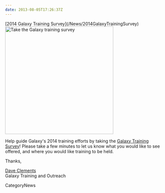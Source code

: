 ```yaml
---
date: 2013-08-05T17:26:37Z
---
```

<div class='newsItemHeader'>[2014 Galaxy Training Survey](/News/2014GalaxyTrainingSurvey)</div>

<div class='right'><a href='http://bit.ly/gxy14training'><img src='/GalaxyTrainingSurvey.png' alt='Take the Galaxy training survey' width="350" /></a></div>

Help guide Galaxy's 2014 training efforts by taking the [Galaxy Training Survey](http://bit.ly/gxy14training)! Please take a few minutes to let us know what you would like to see offered, and where you would like training to be held.

Thanks,

[Dave Clements](/DaveClements)<br />
Galaxy Training and Outreach


CategoryNews

